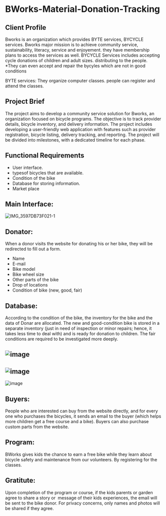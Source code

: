 # BWorks-Material-Donation-Tracking

## Client Profile
Bworks is an organization which provides BYTE services, BYCYCLE services. Bworks major mission is to achieve community service, sustainability, literacy, service and enjoyement. they have membership plans to access the services as well.
BYCYCLE Services includes accepting cycle donations of children and adult sizes. distributing to the people. *They can even accept and repair the bycyles which are not in good conditions

BYTE services: They organize computer classes. people can register and attend the classes.

## Project Brief
The project aims to develop a community service solution for Bworks, an organization focused on bicycle programs. The objective is to track provider details, bicycle inventory, and delivery information. The project includes developing a user-friendly web application with features such as provider registration, bicycle listing, delivery tracking, and reporting. The project will be divided into milestones, with a dedicated timeline for each phase.

## Functional Requirements
+ User interface.
+ typesof bicycles that are available.
+ Condition of the bike
+ Database for storing information.
+ Market place


## Main Interface:

![IMG_3597DB73F021-1](https://github.com/anees1203/BWorks-Material-Donation-Tracking/assets/86214595/681e791f-32de-4d4f-8beb-e7ef29b7c08e)


## Donator: 

When a donor visits the website for donating his or her bike, they will be redirected to fill out a form.

+ Name
+ E-mail
+ Bike model
+ Bike wheel size
+ Other parts of the bike
+ Drop of locations
+ Condition of bike (new, good, fair)


## Database:
According to the condition of the bike, the inventory for the bike and the data of Donar are allocated.
The new and good-condition bike is stored in a separate inventory (just in need of inspection or minor repairs; hence, it takes less time to deal with) and is ready for donation to children. The fair conditions are required to be investigated more deeply.

![image](https://github.com/anees1203/BWorks-Material-Donation-Tracking/assets/86214595/c96b3af1-7d19-42e2-aef6-e30bb7d79d46)
---
![image](https://github.com/anees1203/BWorks-Material-Donation-Tracking/assets/86214595/ec1113f4-1f0c-4c94-bccd-b56f7b69ec37)
---
![image](https://github.com/anees1203/BWorks-Material-Donation-Tracking/assets/86214595/fdc94fac-6670-4248-a1ee-0eb134dab1c1)



## Buyers:
People who are interested can buy from the website directly, and for every one who purchases the bicycles, it sends an email to the buyer (which helps more children get a free course and a bike).
Buyers can also purchase custom parts from the website.

## Program:
BWorks gives kids the chance to earn a free bike while they learn about bicycle safety and maintenance from our volunteers. By registering for the classes.

## Gratitute:
Upon completion of the program or course, if the kids parents or garden agree to share a story or  message of their kids experiences, the email will be sent to the bike donor. For privacy concerns, only names and photos will be shared if they agree.



